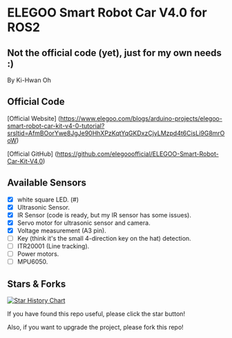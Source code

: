 # ELEGOO Smart Robot Car V4.0 for ROS2

## Not the official code (yet), just for my own needs :)

By Ki-Hwan Oh

## Official Code
[Official Website] (https://www.elegoo.com/blogs/arduino-projects/elegoo-smart-robot-car-kit-v4-0-tutorial?srsltid=AfmBOorYwe8JgJe90HhXPzKqtYqGKDxzCjyLMzpd4t6CisLi9G8mrOoW)

[Official GitHub] (https://github.com/elegooofficial/ELEGOO-Smart-Robot-Car-Kit-V4.0)

## Available Sensors
- [x] white square LED. (#)
- [x] Ultrasonic Sensor.
- [x] IR Sensor (code is ready, but my IR sensor has some issues).
- [x] Servo motor for ultrasonic sensor and camera.
- [x] Voltage measurement (A3 pin).
- [ ] Key (think it's the small 4-direction key on the hat) detection.
- [ ] ITR20001 (Line tracking).
- [ ] Power motors.
- [ ] MPU6050.

## Stars & Forks

[![Star History Chart](https://api.star-history.com/svg?repos=koh43/ros2_smart_car_cpp&type=Date)](https://star-history.com/#koh43/ros2_smart_car_cpp&Date)

If you have found this repo useful, please click the star button!

Also, if you want to upgrade the project, please fork this repo! 
